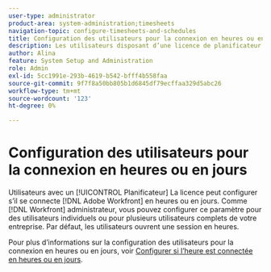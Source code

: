 ```yaml
---
user-type: administrator
product-area: system-administration;timesheets
navigation-topic: configure-timesheets-and-schedules
title: Configuration des utilisateurs pour la connexion en heures ou en jours
description: Les utilisateurs disposant d’une licence de planificateur peuvent configurer s’ils ouvrent une session [!DNL Adobe Workfront] en heures ou en jours. En tant qu’administrateur Workfront, vous pouvez configurer ce paramètre pour des utilisateurs individuels ou pour plusieurs utilisateurs complets de votre entreprise. Par défaut, les utilisateurs ouvrent une session en heures.
author: Alina
feature: System Setup and Administration
role: Admin
exl-id: 5cc1991e-293b-4619-b542-bfff4b558faa
source-git-commit: 9f7f8a50bb805b1d6845df79ecffaa329d5abc26
workflow-type: tm+mt
source-wordcount: '123'
ht-degree: 0%

---
```


# Configuration des utilisateurs pour la connexion en heures ou en jours

<!--this article should be removed from the admin area because this is not an admin function; we have another article linked below in the user area for timesheets -->

Utilisateurs avec un [!UICONTROL Planificateur] La licence peut configurer s’il se connecte [!DNL Adobe Workfront] en heures ou en jours. Comme [!DNL Workfront] administrateur, vous pouvez configurer ce paramètre pour des utilisateurs individuels ou pour plusieurs utilisateurs complets de votre entreprise. Par défaut, les utilisateurs ouvrent une session en heures.

Pour plus d’informations sur la configuration des utilisateurs pour la connexion en heures ou en jours, voir [Configurer si l’heure est connectée en heures ou en jours](../../../timesheets/config-timesheet-prefs/config-time-logged-hrs-days.md).
